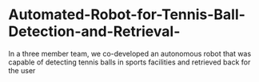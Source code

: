 # Automated-Robot-for-Tennis-Ball-Detection-and-Retrieval-
In a three member team, we co-developed an autonomous robot that was capable of detecting tennis balls in sports facilities and retrieved back for the user
